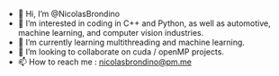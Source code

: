 - 👋 Hi, I’m @NicolasBrondino
- 👀 I’m interested in coding in C++ and Python, as well as automotive, machine learning, and computer vision industries.
- 🌱 I’m currently learning multithreading and machine learning.
- 💞️ I’m looking to collaborate on cuda / openMP projects.
- 📫 How to reach me : nicolasbrondino@pm.me

<!---
NicolasBrondino/NicolasBrondino is a ✨ special ✨ repository because its `README.md` (this file) appears on your GitHub profile.
You can click the Preview link to take a look at your changes.
--->
